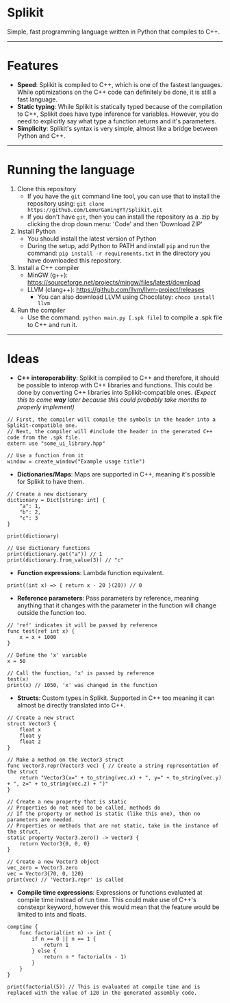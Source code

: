 # Splikit
 Simple, fast programming language written in Python that compiles to C++.

---

# Features
- **Speed**: Splikit is compiled to C++, which is one of the fastest languages. While optimizations on the C++ code can definitely be done, it is still a fast language.
- **Static typing**: While Splikit is statically typed because of the compilation to C++, Splikit does have type inference for variables. However, you do need to explicitly say what type a function returns and it's parameters.
- **Simplicity**: Splikit's syntax is very simple, almost like a bridge between Python and C++.

---

# Running the language

1. Clone this repository
    - If you have the `git` command line tool, you can use that to install the repository using: `git clone https://github.com/LemurGamingYT/Splikit.git`
    - If you don't have `git`, then you can install the repository as a .zip by clicking the drop down menu: 'Code' and then 'Download ZIP'
2. Install Python
    - You should install the latest version of Python
    - During the setup, add Python to PATH and install `pip` and run the command: `pip install -r requirements.txt` in the directory you have downloaded this repository.
3. Install a C++ compiler
    - MinGW (g++): https://sourceforge.net/projects/mingw/files/latest/download
    - LLVM (clang++): https://github.com/llvm/llvm-project/releases
        - You can also download LLVM using Chocolatey: `choco install llvm`
4. Run the compiler
    - Use the command: `python main.py [.spk file]` to compile a .spk file to C++ and run it.

---

# Ideas

- **C++ interoperability**: Splikit is compiled to C++ and therefore, it should be possible to interop with C++ libraries and functions. This could be done by converting C++ libraries into Splikit-compatible ones. *(Expect this to come **way** later because this could probably take months to properly implement)*
```
// First, the compiler will compile the symbols in the header into a Splikit-compatible one.
// Next, the compiler will #include the header in the generated C++ code from the .spk file.
extern use "some_ui_library.hpp"

// Use a function from it
window = create_window("Example usage title")
```
- **Dictionaries/Maps**: Maps are supported in C++, meaning it's possible for Splikit to have them.
```
// Create a new dictionary
dictionary = Dict[string: int] {
    "a": 1,
    "b": 2,
    "c": 3
}

print(dictionary)

// Use dictionary functions
print(dictionary.get("a")) // 1
print(dictionary.from_value(3)) // "c"
```
- **Function expressions**: Lambda function equivalent.
```
print((int x) => { return x - 20 }(20)) // 0
```
- **Reference parameters**: Pass parameters by reference, meaning anything that it changes with the parameter in the function will change outside the function too.
```
// 'ref' indicates it will be passed by reference
func test(ref int x) {
    x = x + 1000
}

// Define the 'x' variable
x = 50

// Call the function, 'x' is passed by reference
test(x)
print(x) // 1050, 'x' was changed in the function
```
- **Structs**: Custom types in Splikit. Supported in C++ too meaning it can almost be directly translated into C++.
```
// Create a new struct
struct Vector3 {
    float x
    float y
    float z
}

// Make a method on the Vector3 struct
func Vector3.repr(Vector3 vec) { // Create a string representation of the struct
    return "Vector3(x=" + to_string(vec.x) + ", y=" + to_string(vec.y) + ", z=" + to_string(vec.z) + ")"
}

// Create a new property that is static
// Properties do not need to be called, methods do
// If the property or method is static (like this one), then no parameters are needed.
// Properties or methods that are not static, take in the instance of the struct.
static property Vector3.zero() -> Vector3 {
    return Vector3{0, 0, 0}
}

// Create a new Vector3 object
vec_zero = Vector3.zero
vec = Vector3{70, 0, 120}
print(vec) // 'Vector3.repr' is called
```
- **Compile time expressions**: Expressions or functions evaluated at compile time instead of run time. This could make use of C++'s constexpr keyword, however this would mean that the feature would be limited to ints and floats.
```
comptime {
    func factorial(int n) -> int {
        if n == 0 || n == 1 {
            return 1
        } else {
            return n * factorial(n - 1)
        }
    }
}

print(factorial(5)) // This is evaluated at compile time and is replaced with the value of 120 in the generated assembly code.
```
